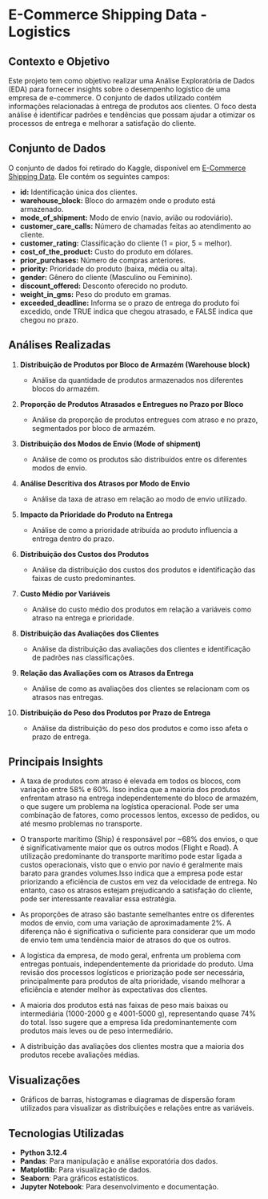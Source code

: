 # E-Commerce Shipping Data - Logistics

## Contexto e Objetivo

Este projeto tem como objetivo realizar uma Análise Exploratória de Dados (EDA) para fornecer insights sobre o desempenho logístico de uma empresa de e-commerce. O conjunto de dados utilizado contém informações relacionadas à entrega de produtos aos clientes. O foco desta análise é identificar padrões e tendências que possam ajudar a otimizar os processos de entrega e melhorar a satisfação do cliente.

## Conjunto de Dados

O conjunto de dados foi retirado do Kaggle, disponível em [E-Commerce Shipping Data](https://www.kaggle.com/datasets/prachi13/customer-analytics/data). Ele contém os seguintes campos:

* **id:** Identificação única dos clientes.
* **warehouse_block:** Bloco do armazém onde o produto está armazenado.
* **mode_of_shipment:** Modo de envio (navio, avião ou rodoviário).
* **customer_care_calls:** Número de chamadas feitas ao atendimento ao cliente.
* **customer_rating:** Classificação do cliente (1 = pior, 5 = melhor).
* **cost_of_the_product:** Custo do produto em dólares.
* **prior_purchases:** Número de compras anteriores.
* **priority:** Prioridade do produto (baixa, média ou alta).
* **gender:** Gênero do cliente (Masculino ou Feminino).
* **discount_offered:** Desconto oferecido no produto.
* **weight_in_gms:** Peso do produto em gramas.
* **exceeded_deadline:** Informa se o prazo de entrega do produto foi excedido, onde TRUE indica que chegou atrasado, e FALSE indica que chegou no prazo.

## Análises Realizadas

1. **Distribuição de Produtos por Bloco de Armazém (Warehouse block)**
   - Análise da quantidade de produtos armazenados nos diferentes blocos do armazém.

2. **Proporção de Produtos Atrasados e Entregues no Prazo por Bloco**
   - Análise da proporção de produtos entregues com atraso e no prazo, segmentados por bloco de armazém.

3. **Distribuição dos Modos de Envio (Mode of shipment)**
   - Análise de como os produtos são distribuídos entre os diferentes modos de envio.

4. **Análise Descritiva dos Atrasos por Modo de Envio**
   - Análise da taxa de atraso em relação ao modo de envio utilizado.

5. **Impacto da Prioridade do Produto na Entrega**
   - Análise de como a prioridade atribuída ao produto influencia a entrega dentro do prazo.

6. **Distribuição dos Custos dos Produtos**
   - Análise da distribuição dos custos dos produtos e identificação das faixas de custo predominantes.

7. **Custo Médio por Variáveis**
   - Análise do custo médio dos produtos em relação a variáveis como atraso na entrega e prioridade.

8. **Distribuição das Avaliações dos Clientes**
   - Análise da distribuição das avaliações dos clientes e identificação de padrões nas classificações.

9. **Relação das Avaliações com os Atrasos da Entrega**
   - Análise de como as avaliações dos clientes se relacionam com os atrasos nas entregas.

10. **Distribuição do Peso dos Produtos por Prazo de Entrega**
    - Análise da distribuição do peso dos produtos e como isso afeta o prazo de entrega.

## Principais Insights

- A taxa de produtos com atraso é elevada em todos os blocos, com variação entre 58% e 60%. Isso indica que a maioria dos produtos enfrentam atraso na entrega independentemente do bloco de armazém, o que sugere um problema na logística operacional. Pode ser uma combinação de fatores, como processos lentos, excesso de pedidos, ou até mesmo problemas no transporte.

- O transporte marítimo (Ship) é responsável por ~68% dos envios, o que é significativamente maior que os outros modos (Flight e Road). A utilização predominante do transporte marítimo pode estar ligada a custos operacionais, visto que o envio por navio é geralmente mais barato para grandes volumes.Isso indica que a empresa pode estar priorizando a eficiência de custos em vez da velocidade de entrega. No entanto, caso os atrasos estejam prejudicando a satisfação do cliente, pode ser interessante reavaliar essa estratégia.

- As proporções de atraso são bastante semelhantes entre os diferentes modos de envio, com uma variação de aproximadamente 2%. A diferença não é significativa o suficiente para considerar que um modo de envio tem uma tendência maior de atrasos do que os outros.

- A logística da empresa, de modo geral, enfrenta um problema com entregas pontuais, independentemente da prioridade do produto. Uma revisão dos processos logísticos e priorização pode ser necessária, principalmente para produtos de alta prioridade, visando melhorar a eficiência e atender melhor às expectativas dos clientes.

- A maioria dos produtos está nas faixas de peso mais baixas ou intermediária (1000-2000 g e 4001-5000 g), representando quase 74% do total. Isso sugere que a empresa lida predominantemente com produtos mais leves ou de peso intermediário.

- A distribuição das avaliações dos clientes mostra que a maioria dos produtos recebe avaliações médias.

## Visualizações

- Gráficos de barras, histogramas e diagramas de dispersão foram utilizados para visualizar as distribuições e relações entre as variáveis.

## Tecnologias Utilizadas

- **Python 3.12.4**
- **Pandas**: Para manipulação e análise exporatória dos dados.
- **Matplotlib**: Para visualização de dados.
- **Seaborn**: Para gráficos estatísticos.
- **Jupyter Notebook**: Para desenvolvimento e documentação.